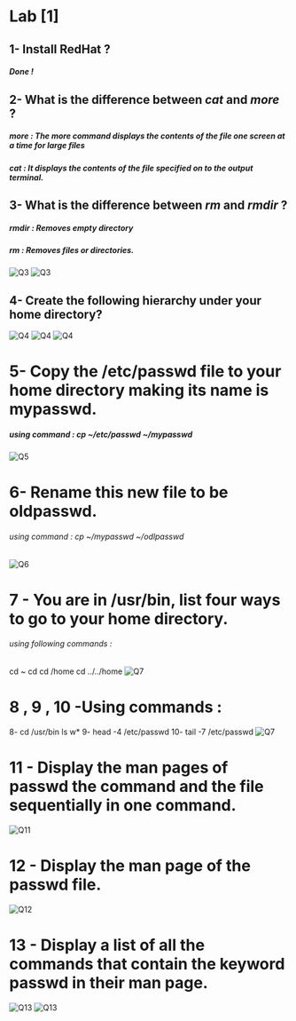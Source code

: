 # Lab [1]

## 1- Install RedHat ?
##### Done !

## 2- What is the difference between ***cat*** and ***more*** ?
##### more : The more command displays the contents of the file one screen at a time for large files
##### cat : It displays the contents of the file specified on to the output terminal.

## 3- What is the difference between ***rm*** and ***rmdir*** ?
##### rmdir : Removes empty directory
##### rm : Removes files or directories. 
![Q3](./Pics/3.1.png)
![Q3](./Pics/3.2.png)

## 4- Create the following hierarchy under your home directory?
![Q4](./Pics/4.png)
![Q4](./Pics/4.1.png)
![Q4](./Pics/4.2.png)

# 5- Copy the /etc/passwd file to your home directory making its name is mypasswd.
##### using command : cp ~/etc/passwd ~/mypasswd
![Q5](./Pics/5.png)

# 6- Rename this new file to be oldpasswd.  
###### using command : cp ~/mypasswd ~/odlpasswd
![Q6](./Pics/6.png)

# 7 - You are in /usr/bin, list four ways to go to your home directory.
###### using following commands : 
cd ~
cd 
cd /home
cd ../../home
![Q7](./Pics/7.png)

# 8 , 9 , 10 -Using commands :
8- cd /usr/bin 
   ls w*
9- head -4 /etc/passwd
10- tail -7 /etc/passwd
![Q7](./Pics/8,9,10.png)

# 11 - Display the man pages of passwd the command and the file sequentially in one command.
![Q11](./Pics/11.png)

# 12 - Display the man page of the passwd file.
![Q12](./Pics/12.png)

# 13 - Display a list of all the commands that contain the keyword passwd in their man page.
![Q13](./Pics/13.png)
![Q13](./Pics/13.1.png)




